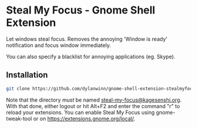 Steal My Focus - Gnome Shell Extension
======================================

Let windows steal focus. Removes the annoying 'Window is ready'
notification and focus window immediately.

You can also specify a blacklist for annoying applications (eg. Skype).

Installation
------------

```bash
git clone https://github.com/dylanwinn/gnome-shell-extension-stealmyfocus.git ~/.local/share/gnome-shell/extensions/steal-my-focus@kagesenshi.org
```

Note that the directory *must* be named steal-my-focus@kagesenshi.org. With that done, either logout or hit Alt+F2 and enter the command "r" to reload your extensions. You can enable Steal My Focus using gnome-tweak-tool or on https://extensions.gnome.org/local/.
